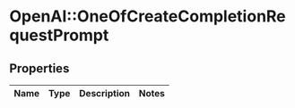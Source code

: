 # OpenAI::OneOfCreateCompletionRequestPrompt

## Properties
Name | Type | Description | Notes
------------ | ------------- | ------------- | -------------


